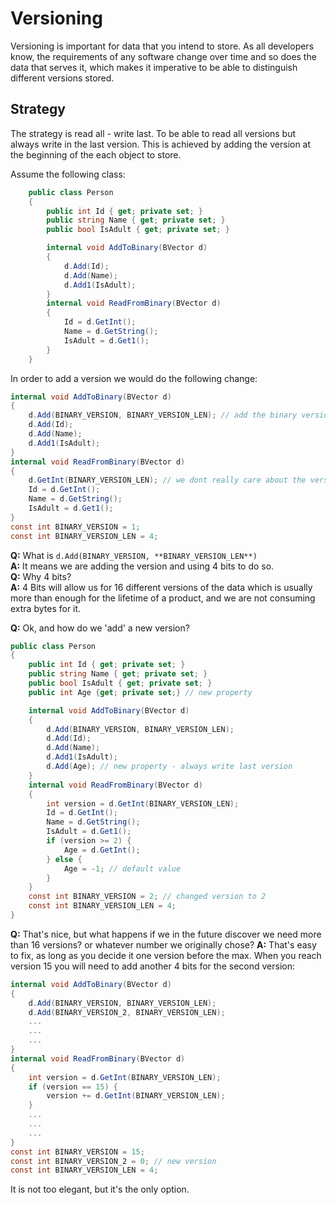 # Versioning

Versioning is important for data that you intend to store. As all developers know, the requirements of any software change over time and so does the data that serves it, which makes it imperative to be able to distinguish different versions stored.



## Strategy

The strategy is read all - write last. To be able to read all versions but always write in the last version. This is achieved by adding the version at the beginning of the each object to store.

Assume the following class:

```C#
    public class Person
    {
        public int Id { get; private set; }
        public string Name { get; private set; }
        public bool IsAdult { get; private set; }

        internal void AddToBinary(BVector d)
        {
            d.Add(Id);
            d.Add(Name);
            d.Add1(IsAdult);
        }
        internal void ReadFromBinary(BVector d)
        {
            Id = d.GetInt();
            Name = d.GetString();
            IsAdult = d.Get1();
        }
    }
```

In order to add a version we would do the following change:

```C#
internal void AddToBinary(BVector d)
{
    d.Add(BINARY_VERSION, BINARY_VERSION_LEN); // add the binary version first
    d.Add(Id);
    d.Add(Name);
    d.Add1(IsAdult);
}
internal void ReadFromBinary(BVector d)
{
    d.GetInt(BINARY_VERSION_LEN); // we dont really care about the version now
    Id = d.GetInt();
    Name = d.GetString();
    IsAdult = d.Get1();
}
const int BINARY_VERSION = 1;
const int BINARY_VERSION_LEN = 4;
```

**Q:** What is `d.Add(BINARY_VERSION, **BINARY_VERSION_LEN**)`  
**A:** It means we are adding the version and using 4 bits to do so.   
**Q:** Why 4 bits?  
**A:** 4 Bits will allow us for 16 different versions of the data which is usually more than enough for the lifetime of a product, and we are not consuming extra bytes for it.

**Q:** Ok, and how do we 'add' a new version?  

```C#
public class Person
{
    public int Id { get; private set; }
    public string Name { get; private set; }
    public bool IsAdult { get; private set; }
    public int Age {get; private set;} // new property

    internal void AddToBinary(BVector d)
    {
        d.Add(BINARY_VERSION, BINARY_VERSION_LEN);
        d.Add(Id);
        d.Add(Name);
        d.Add1(IsAdult);
        d.Add(Age); // new property - always write last version
    }
    internal void ReadFromBinary(BVector d)
    {
        int version = d.GetInt(BINARY_VERSION_LEN);
        Id = d.GetInt();
        Name = d.GetString();
        IsAdult = d.Get1();
        if (version >= 2) {
            Age = d.GetInt();
        } else {
            Age = -1; // default value
        }
    }
    const int BINARY_VERSION = 2; // changed version to 2
    const int BINARY_VERSION_LEN = 4;
}
```

**Q:** That's nice, but what happens if we in the future discover we need more than 16 versions? or whatever number we originally chose?
**A:** That's easy to fix, as long as you decide it one version before the max. When you reach version 15 you will need to add another 4 bits for the second version:

```C#
internal void AddToBinary(BVector d)
{
    d.Add(BINARY_VERSION, BINARY_VERSION_LEN);
    d.Add(BINARY_VERSION_2, BINARY_VERSION_LEN);
	...
    ...
    ...
}
internal void ReadFromBinary(BVector d)
{
    int version = d.GetInt(BINARY_VERSION_LEN);
    if (version == 15) {
        version += d.GetInt(BINARY_VERSION_LEN);
    }
    ...
    ...
    ...
}
const int BINARY_VERSION = 15; 
const int BINARY_VERSION_2 = 0; // new version
const int BINARY_VERSION_LEN = 4;
```

It is not too elegant, but it's the only option.